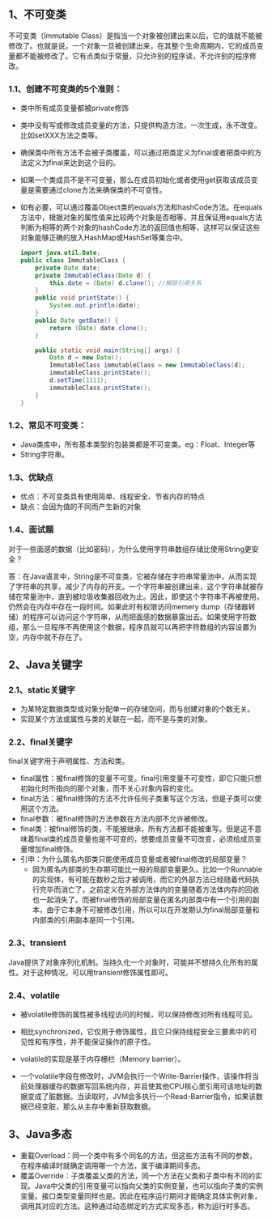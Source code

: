 ## 1、不可变类

不可变类（Immutable Class）是指当一个对象被创建出来以后，它的值就不能被修改了。也就是说，一个对象一旦被创建出来，在其整个生命周期内，它的成员变量都不能被修改了。它有点类似于常量，只允许别的程序读，不允许别的程序修改。

### 1.1、创建不可变类的5个准则：

- 类中所有成员变量都被private修饰

- 类中没有写或修改成员变量的方法，只提供构造方法，一次生成，永不改变。比如setXXX方法之类等。

- 确保类中所有方法不会被子类覆盖，可以通过把类定义为final或者把类中的方法定义为final来达到这个目的。

- 如果一个类成员不是不可变量，那么在成员初始化或者使用get获取该成员变量是需要通过clone方法来确保类的不可变性。

- 如有必要，可以通过覆盖Object类的equals方法和hashCode方法。在equals方法中，根据对象的属性值来比较两个对象是否相等，并且保证用equals方法判断为相等的两个对象的hashCode方法的返回值也相等，这样可以保证这些对象能够正确的放入HashMap或HashSet等集合中。

    ```java
    import java.util.Date;
    public class ImmutableClass {
        private Date date;
        private ImmutableClass(Date d) {
            this.date = (Date) d.clone(); //解除引用关系
        }
        public void printState() {
            System.out.println(date);
        }
        public Date getDate() {
            return (Date) date.clone();
        }
    
        public static void main(String[] args) {
            Date d = new Date();
            ImmutableClass immutableClass = new ImmutableClass(d);
            immutableClass.printState();
            d.setTime(1111);
            immutableClass.printState();
        }
    }
    
    ```

### 1.2、常见不可变类：

- Java类库中，所有基本类型的包装类都是不可变类。eg：Float、Integer等
- String字符串。

### 1.3、优缺点

- 优点：不可变类具有使用简单、线程安全、节省内存的特点
- 缺点：会因为值的不同而产生新的对象

### 1.4、面试题

对于一些面感的数据（比如密码），为什么使用字符串数组存储比使用String更安全？

答：在Java语言中，String是不可变类，它被存储在字符串常量池中，从而实现了字符串的共享，减少了内存的开支。一个字符串被创建出来，这个字符串就被存储在常量池中，直到被垃圾收集器回收为止。因此，即使这个字符串不再被使用，仍然会在内存中存在一段时间。如果此时有权限访问memery dump（存储器转储）的程序可以访问这个字符串，从而把面感的数据暴露出去。如果使用字符数组，那么一旦程序不再使用这个数据，程序员就可以再把字符数组的内容设置为空，内存中就不存在了。

## 2、Java关键字

### 2.1、static关键字

- 为某特定数据类型或对象分配单一的存储空间，而与创建对象的个数无关。
- 实现某个方法或属性与类的关联在一起，而不是与类的对象。

### 2.2、final关键字

final关键字用于声明属性、方法和类。

- final属性：被final修饰的变量不可变。final引用变量不可变性，即它只能只想初始化时所指向的那个对象，而不关心对象内容的变化。
- final方法：被final修饰的方法不允许任何子类重写这个方法，但是子类可以使用这个方法。
- final参数：被final修饰的方法参数在方法内部不允许被修改。
- final类：被final修饰的类，不能被继承，所有方法都不能被重写。但是这不意味着final类的成员变量也是不可变的，想要成员变量不可改变，必须给成员变量增加final修饰。
- 引申：为什么匿名内部类只能使用成员变量或者被final修改的局部变量？
    - 因为匿名内部类的生存期可能比一般的局部变量更久。比如一个Runnable的实现体，有可能在数秒之后才被调用，而它的外部方法已经随着代码执行完毕而消亡了，之前定义在外部方法体内的变量随着方法体内存的回收也一起消失了。而被final修饰的局部变量在匿名内部类中有一个引用的副本，由于它本身不可被修改引用，所以可以在开发期认为final局部变量和内部类的引用副本是同一个引用。

### 2.3、transient

Java提供了对象序列化机制。当持久化一个对象时，可能并不想持久化所有的属性。对于这种情况，可以用transient修饰属性即可。

### 2.4、volatile

- 被volatile修饰的属性被多线程访问的时候，可以保持修改对所有线程可见。

- 相比synchronized，它仅用于修饰属性，且它只保持线程安全三要素中的可见性和有序性，并不能保证操作的原子性。
- volatile的实现是基于内存栅栏（Memory barrier）。
- 一个volatile字段在修改时，JVM会执行一个Write-Barrier操作，该操作将当前处理器缓存的数据写回系统内存，并且使其他CPU核心里引用可该地址的数据变成了脏数据。当读取时，JVM会多执行一个Read-Barrier指令，如果该数据已经变脏，那么从主存中重新获取数据。

## 3、Java多态

- 重载Overload：同一个类中有多个同名的方法，但这些方法有不同的参数，在程序编译时就确定调用哪一个方法，属于编译期间多态。
- 覆盖Override：子类覆盖父类的方法，同一个方法在父类和子类中有不同的实现。Java中父类的引用变量可以指向父类的实例变量，也可以指向子类的实例变量。接口类型变量同样也是。因此在程序运行期间才能确定具体实例对象，调用其对应的方法。这种通过动态绑定的方式实现多态，称为运行时多态。










